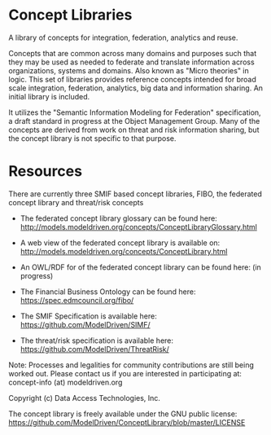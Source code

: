 # Concept Libraries
A library of concepts for integration, federation, analytics and reuse.

Concepts that are common across many domains and purposes such that they may be used as needed to federate and translate  information across organizations, systems and domains. Also known as "Micro theories" in logic. This set of libraries provides reference concepts intended for broad scale integration, federation, analytics, big data and information sharing. An initial library is included.

It utilizes the "Semantic Information Modeling for Federation" specification, a draft standard in progress at the Object Management Group.
Many of the concepts are derived from work on threat and risk information sharing, but the concept library is not specific to that purpose.

Resources
=========

There are currently three SMIF based concept libraries, FIBO, the federated concept library and threat/risk concepts

* The federated concept library glossary can be found here: http://models.modeldriven.org/concepts/ConceptLibraryGlossary.html

* A web view of the federated concept library is available on: http://models.modeldriven.org/concepts/ConceptLibrary.html

* An OWL/RDF for of the federated concept library can be found here: (in progress)

* The Financial Business Ontology can be found here: https://spec.edmcouncil.org/fibo/

* The SMIF Specification is available here: https://github.com/ModelDriven/SIMF/

* The threat/risk specification is available here: https://github.com/ModelDriven/ThreatRisk/

Note: Processes and legalities for community contributions are still being worked out. Please contact us if you are interested in participating at: concept-info (at) modeldriven.org

Copyright (c) Data Access Technologies, Inc. 

The concept library is freely available under the GNU public license: https://github.com/ModelDriven/ConceptLibrary/blob/master/LICENSE
